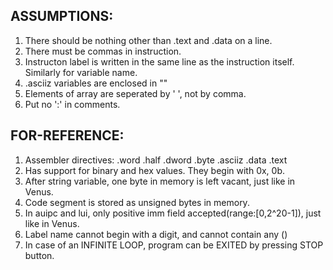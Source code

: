 ## ASSUMPTIONS:

1. There should be nothing other than .text and .data on a line.
2. There must be commas in instruction.
3. Instructon label is written in the same line as the instruction itself. Similarly for variable name.
4. .asciiz variables are enclosed in ""
5. Elements of array are seperated by ' ', not by comma.
6. Put no ':' in comments.

## FOR-REFERENCE:

1. Assembler directives:
	.word	.half	.dword	.byte	.asciiz	  .data	  .text
2. Has support for binary and hex values. They begin with 0x, 0b.
3. After string variable, one byte in memory is left vacant, just like in Venus.
4. Code segment is stored as unsigned bytes in memory.
5. In auipc and lui, only positive imm field accepted(range:[0,2^20-1]), just like in Venus.
6. Label name cannot begin with a digit, and cannot contain any ()
7. In case of an INFINITE LOOP, program can be EXITED by pressing STOP button.
